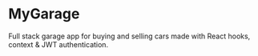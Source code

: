 # MyGarage
Full stack garage app for buying and selling cars made with React hooks, context &amp; JWT authentication.

